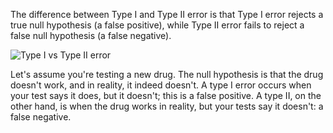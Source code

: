 The difference between Type I and Type II error is that Type I error rejects a true null hypothesis (a false positive), while Type II error fails to reject a false null hypothesis (a false negative).

![Type I vs Type II error](https://assets.roadmap.sh/guest/difference-between-type-i-and-type-ii-errors-90mpj.png)

Let's assume you're testing a new drug. The null hypothesis is that the drug doesn't work, and in reality, it indeed doesn't. A type I error occurs when your test says it does, but it doesn't; this is a false positive. A type II, on the other hand, is when the drug works in reality, but your tests say it doesn't: a false negative.